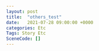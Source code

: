 ```yaml
---
layout: post
title:  "others_test"
date:   2021-07-28 09:00:00 +0000
categories: Etc
Tags: Story Etc
SceneCode: []
---
```

